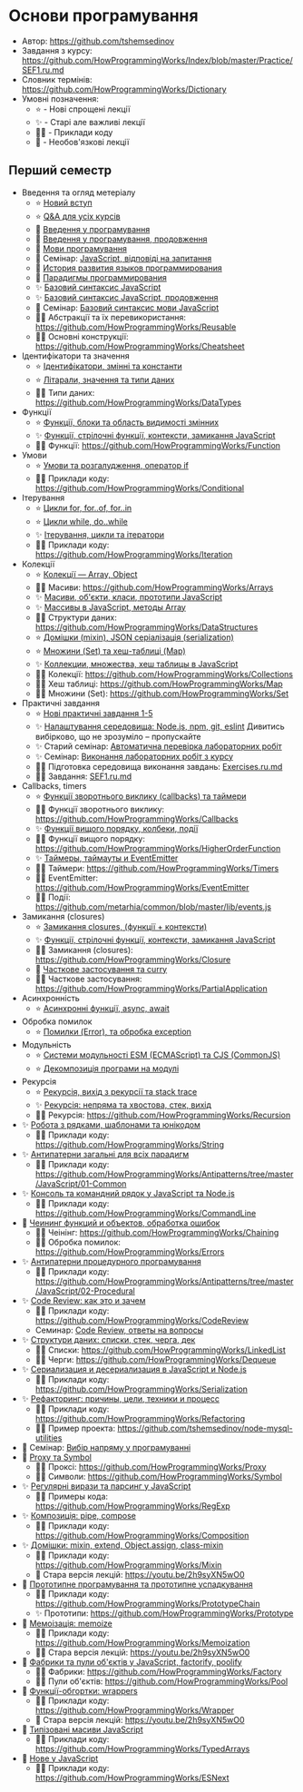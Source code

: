 # Основи програмування

- Автор: https://github.com/tshemsedinov
- Завдання з курсу: https://github.com/HowProgrammingWorks/Index/blob/master/Practice/SEF1.ru.md
- Словник термінів: https://github.com/HowProgrammingWorks/Dictionary
- Умовні позначення:
  - ⭐ - Нові спрощені лекції
  - ✨ - Старі але важливі лекції
  - 🧑‍💻 - Приклади коду
  - 🧩 - Необов'язкові лекції

## Перший семестр

- Введення та огляд метеріалу
  - ⭐ [Новий вступ](https://youtu.be/1lU7G46S4FA)
  - ⭐ [Q&A для усіх курсів](https://youtu.be/Wm7wclbv1Ik)
  - 🧩 [Введення у програмування](https://youtu.be/5Gt61EX6HZ4)
  - 🧩 [Введення у програмування, продовження](https://youtu.be/PzlLXQ3RaDs)
  - 🧩 [Мови програмування](https://youtu.be/enHA1CRkJe0)
  - 🧩 Семінар: [JavaScript, відповіді на запитання](https://youtu.be/wqkQ6eslyzY)
  - 🧩 [История развития языков программирования](https://youtu.be/qqz0VSaNxuw)
  - 🧩 [Парадигмы программирования](https://youtu.be/Yk1sxLVHfjs)
  - ✨ [Базовий синтаксис JavaScript](https://youtu.be/xJn3k1f4BiM)
  - ✨ [Базовий синтаксис JavaScript, продовження](https://youtu.be/qa-XleqA0JU)
  - 🧩 Семінар: [Базовий синтаксис мови JavaScript](https://youtu.be/PGqjTXQe_qw)
  - 🧑‍💻 Абстракції та їх перевикористання: https://github.com/HowProgrammingWorks/Reusable
  - 🧑‍💻 Основні конструкції: https://github.com/HowProgrammingWorks/Cheatsheet
- Ідентифікатори та значення
  - ⭐ [Ідентифікатори, змінні та константи](https://youtu.be/Ljj8HyUIPUA)
  - ⭐ [Літарали, значення та типи даних](https://youtu.be/yf58Lmr_J90)
  - 🧑‍💻 Типи даних: https://github.com/HowProgrammingWorks/DataTypes
- Функції
  - ⭐ [Функції, блоки та область видимості змінних](https://youtu.be/h5IvZh5QHEM)
  - ✨ [Функції, стрілочні функції, контексти, замикання JavaScript](https://youtu.be/pn5myCmpV2U)
  - 🧑‍💻 Функції: https://github.com/HowProgrammingWorks/Function
- Умови
  - ⭐ [Умови та розгалудження, оператор if](https://youtu.be/dhurClkDGrc)
  - 🧑‍💻 Приклади коду: https://github.com/HowProgrammingWorks/Conditional
- Ітерування
  - ⭐ [Цикли for, for..of, for..in](https://youtu.be/Ph-luU2sbdg)
  - ⭐ [Цикли while, do..while](https://youtu.be/3ZC4O5dM5pY)
  - ✨ [Ітерування, цикли та ітератори](https://youtu.be/lq3b5_UGJas)
  - 🧑‍💻 Приклади коду: https://github.com/HowProgrammingWorks/Iteration
- Колекції
  - ⭐ [Колекції — Array, Object](https://youtu.be/SqGoKGOZu40)
  - 🧑‍💻 Масиви: https://github.com/HowProgrammingWorks/Arrays
  - ✨ [Масиви, об'єкти, класи, прототипи JavaScript](https://youtu.be/VBMGnAPfmsY)
  - ✨ [Массивы в JavaScript, методы Array](https://youtu.be/D1kfYBkX9FE)
  - 🧑‍💻 Структури даних: https://github.com/HowProgrammingWorks/DataStructures
  - ⭐ [Домішки (mixin), JSON серіалізація (serialization)](https://youtu.be/rMUB78bs26w)
  - ⭐ [Множини (Set) та хеш-таблиці (Map)](https://youtu.be/1avvpS_Hqms)  
  - ✨ [Коллекции, множества, хеш таблицы в JavaScript](https://youtu.be/hN0wsq5LNOc)
  - 🧑‍💻 Колекції: https://github.com/HowProgrammingWorks/Collections
  - 🧑‍💻 Хеш таблиці: https://github.com/HowProgrammingWorks/Map
  - 🧑‍💻 Множини (Set): https://github.com/HowProgrammingWorks/Set
- Практичні завдання
  - ⭐ [Нові практичні завдання 1-5](https://youtu.be/4I2iL3JjFdM)
  - ✨ [Налаштування середовища: Node.js, npm, git, eslint](https://youtu.be/hSyA7tcNaCE) Дивитись вибірково, що не зрозуміло – пропускайте
  - ✨ Старий семінар: [Автоматична перевірка лабораторних робіт](https://youtu.be/M4KpG0LEAyA)
  - ✨ Семінар: [Виконання лабораторних робіт з курсу](https://youtu.be/ikUOyFPzdJw)
  - 🧑‍💻 Підготовка середовища виконання завдань: [Exercises.ru.md](https://github.com/HowProgrammingWorks/Introduction/blob/master/Exercises.ru.md)
  - 🧑‍💻 Завдання: [SEF1.ru.md](https://github.com/HowProgrammingWorks/Index/blob/master/Practice/SEF1.ru.md)
- Callbacks, timers
  - ⭐ [Функції зворотнього виклику (callbacks) та таймери](https://youtu.be/MFG3NaEwu70)
  - 🧑‍💻 Функції зворотнього виклику: https://github.com/HowProgrammingWorks/Callbacks
  - ✨ [Функції вищого порядку, колбеки, події](https://youtu.be/1vqATwbGHnc)
  - 🧑‍💻 Функції вищого порядку: https://github.com/HowProgrammingWorks/HigherOrderFunction
  - ✨ [Таймеры, таймауты и EventEmitter](https://youtu.be/LK2jveAnRNg)
  - 🧑‍💻 Таймери: https://github.com/HowProgrammingWorks/Timers
  - 🧑‍💻 EventEmitter: https://github.com/HowProgrammingWorks/EventEmitter
  - 🧑‍💻 Події: https://github.com/metarhia/common/blob/master/lib/events.js
- Замикання (closures)
  - ⭐ [Замикання closures, (функції + контексти)](https://youtu.be/_FranqU7420)
  - ✨ [Функції, стрілочні функції, контексти, замикання JavaScript](https://youtu.be/pn5myCmpV2U)
  - 🧑‍💻 Замикання (closures): https://github.com/HowProgrammingWorks/Closure
  - 🧩 [Часткове застосування та curry](https://youtu.be/ND8KQ5xjk7o)
  - 🧑‍💻 Часткове застосування: https://github.com/HowProgrammingWorks/PartialApplication
- Асинхронність
  - ⭐ [Асинхронні функції, async, await](https://youtu.be/_3rRFN3iwsg)
- Обробка помилок
  - ⭐ [Помилки (Error), та обробка exception](https://youtu.be/UmpMa-f7dM4)
- Модульність
  - ⭐ [Системи модульності ESM (ECMAScript) та CJS (CommonJS)](https://youtu.be/MQepk3r41Rc)
  - ⭐ [Декомпозиція програми на модулі](https://youtu.be/4SLMmET8ARM)
- Рекурсія
  - ⭐ [Рекурсія, вихід з рекурсії та stack trace](https://youtu.be/bRgUmZgmXAg)
  - ✨ [Рекурсія: непряма та хвостова, стек, вихід](https://youtu.be/W2skCjIgVKE)
  - 🧑‍💻 Рекурсія: https://github.com/HowProgrammingWorks/Recursion
- ✨ [Робота з рядками, шаблонами та юнікодом](https://youtu.be/GcopcHQkA8M)
  - 🧑‍💻 Приклади коду: https://github.com/HowProgrammingWorks/String
- ✨ [Антипатерни загальні для всіх парадигм](https://youtu.be/NMUsUiFokr4)
  - 🧑‍💻 Приклади коду: https://github.com/HowProgrammingWorks/Antipatterns/tree/master/JavaScript/01-Common
- ✨ [Консоль та командний рядок у JavaScript та Node.js](https://youtu.be/5aSZyKi5BmE)
  - 🧑‍💻 Приклади коду: https://github.com/HowProgrammingWorks/CommandLine
- 🧩 [Чеининг функций и объектов, обработка ошибок](https://youtu.be/PfuEfIiLX34)
  - 🧑‍💻 Чеінінг: https://github.com/HowProgrammingWorks/Chaining
  - 🧑‍💻 Обробка помилок: https://github.com/HowProgrammingWorks/Errors
- ✨ [Антипатерни процедурного програмування](https://youtu.be/cTv7V22mkwE)
  - 🧑‍💻 Приклади коду: https://github.com/HowProgrammingWorks/Antipatterns/tree/master/JavaScript/02-Procedural
- ✨ [Code Review: как это и зачем](https://youtu.be/EKL6NiIQ6ZU)
  - 🧑‍💻 Приклади коду: https://github.com/HowProgrammingWorks/CodeReview
  - Семинар: [Code Review, ответы на вопросы](https://youtu.be/AgH4OAKbmkM)
- ✨ [Структури даних: списки, стек, черга, дек](https://youtu.be/9KvA4hDDSjk)
  - 🧑‍💻 Списки: https://github.com/HowProgrammingWorks/LinkedList
  - 🧑‍💻 Черги: https://github.com/HowProgrammingWorks/Dequeue
- ✨ [Сериализация и десериализация в JavaScript и Node.js](https://youtu.be/GtKPniOEzh8)
  - 🧑‍💻 Приклади коду: https://github.com/HowProgrammingWorks/Serialization
- ✨ [Рефакторинг: причины, цели, техники и процесс](https://youtu.be/z73wmpdweQ4)
  - 🧑‍💻 Приклади коду: https://github.com/HowProgrammingWorks/Refactoring
  - 🧑‍💻 Пример проекта: https://github.com/tshemsedinov/node-mysql-utilities
- 🧩 Семінар: [Вибір напряму у програмуванні](https://youtu.be/1gL627DQF4A)
- 🧩 [Proxy та Symbol](https://youtu.be/UjZjSDyi9AM)
  - 🧑‍💻 Проксі: https://github.com/HowProgrammingWorks/Proxy
  - 🧑‍💻 Символи: https://github.com/HowProgrammingWorks/Symbol
- ✨ [Регулярні вирази та парсинг у JavaScript](https://youtu.be/-ef2E0ozxao)
  - 🧑‍💻 Примеры кода: https://github.com/HowProgrammingWorks/RegExp
- ✨ [Композиція: pipe, compose](https://youtu.be/xS9FicVrOTI)
  - 🧑‍💻 Приклади коду: https://github.com/HowProgrammingWorks/Composition
- ✨ [Домішки: mixin, extend, Object.assign, class-mixin](https://youtu.be/NZMrJ2adEyY)
  - 🧑‍💻 Приклади коду: https://github.com/HowProgrammingWorks/Mixin
  - 🧩 Стара версія лекцій: https://youtu.be/2h9syXN5wO0
- 🧩 [Прототипне програмування та прототипне успадкування](https://youtu.be/SzaXTW2qcJE)
  - 🧑‍💻 Приклади коду: https://github.com/HowProgrammingWorks/PrototypeChain
  - ✨ Прототипи: https://github.com/HowProgrammingWorks/Prototype
- 🧩 [Мемоізація: memoize](https://youtu.be/H6S8QJo2Qxg)
  - 🧑‍💻 Приклади коду: https://github.com/HowProgrammingWorks/Memoization
  - 🧑‍💻 Стара версія лекцій: https://youtu.be/2h9syXN5wO0
- 🧩 [Фабрики та пули об'єктів у JavaScript, factorify, poolify](https://youtu.be/Ax_mSvadFp8)
  - 🧑‍💻 Фабрики: https://github.com/HowProgrammingWorks/Factory
  - 🧑‍💻 Пули об'єктів: https://github.com/HowProgrammingWorks/Pool
- 🧩 [Функції-обгортки: wrappers](https://youtu.be/En7pWi2fSzs)
  - 🧑‍💻 Приклади коду: https://github.com/HowProgrammingWorks/Wrapper
  - 🧩 Стара версія лекцій: https://youtu.be/2h9syXN5wO0
- 🧩 [Типізовані масиви JavaScript](https://youtu.be/tTNcqxbxhfY)
  - 🧑‍💻 Приклади коду: https://github.com/HowProgrammingWorks/TypedArrays
- 🧩 [Нове у JavaScript](https://youtu.be/fUjHLj8bq_Y)
  - 🧑‍💻 Приклади коду: https://github.com/HowProgrammingWorks/ESNext

